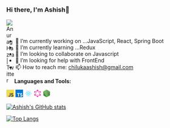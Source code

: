 ### Hi there, I'm Ashish👋

<a href="https://twitter.com/Ashish02991577">
  <img align="left" alt="Anurag Hazra | Twitter" width="21px" src="https://raw.githubusercontent.com/anuraghazra/anuraghazra/master/assets/twitter.svg" />
</a>


<br />
<br />

- 🔭 I’m currently working on ...JavaScript, React, Spring Boot
- 🌱 I’m currently learning ...Redux
- 👯 I’m looking to collaborate on Javascript
- 🤔 I’m looking for help with FrontEnd
- 📫 How to reach me: chilukaashish@gmail.com

**Languages and Tools:**  

<code><img height="20" src="https://raw.githubusercontent.com/github/explore/80688e429a7d4ef2fca1e82350fe8e3517d3494d/topics/javascript/javascript.png"></code>
<code><img height="20" src="https://raw.githubusercontent.com/github/explore/80688e429a7d4ef2fca1e82350fe8e3517d3494d/topics/typescript/typescript.png"></code>
<code><img height="20" src="https://raw.githubusercontent.com/github/explore/80688e429a7d4ef2fca1e82350fe8e3517d3494d/topics/react/react.png"></code>
<code><img height="20" src="https://raw.githubusercontent.com/github/explore/5c058a388828bb5fde0bcafd4bc867b5bb3f26f3/topics/graphql/graphql.png"></code>
<code><img height="20" src="https://raw.githubusercontent.com/github/explore/80688e429a7d4ef2fca1e82350fe8e3517d3494d/topics/nodejs/nodejs.png"></code>    



[![Ashish's GitHub stats](https://github-readme-stats.vercel.app/api?username=ashishcas)](https://github.com/anuraghazra/github-readme-stats)

[![Top Langs](https://github-readme-stats.vercel.app/api/top-langs/?username=ashishcas&layout=compact)](https://github.com/anuraghazra/github-readme-stats)




